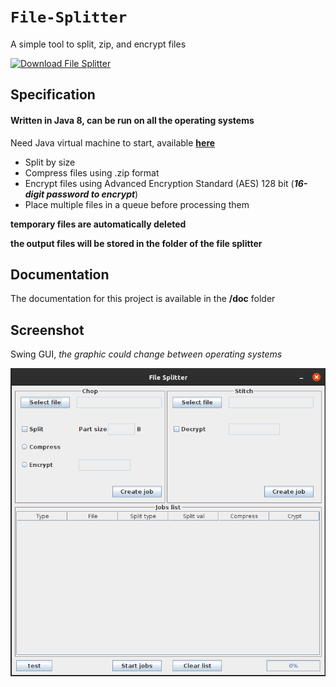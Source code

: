 # `File-Splitter`

A simple tool to split, zip, and encrypt files

[![Download File Splitter](https://a.fsdn.com/con/app/sf-download-button)](https://sourceforge.net/projects/tool-file-splitter/files/latest/download)

## Specification

#### Written in Java 8, can be run on all the operating systems
Need Java virtual machine to start, available [**here**](https://www.java.com/en/download/)

- Split by size
- Compress files using .zip format
- Encrypt files using Advanced Encryption Standard (AES) 128 bit (***16-digit password to encrypt***)
- Place multiple files in a queue before processing them

**temporary files are automatically deleted**

**the output files will be stored in the folder of the file splitter**

## Documentation
The documentation for this project is available in the **/doc** folder

## Screenshot
Swing GUI, *the graphic could change between operating systems*

![](doc/Screenshot.png)
